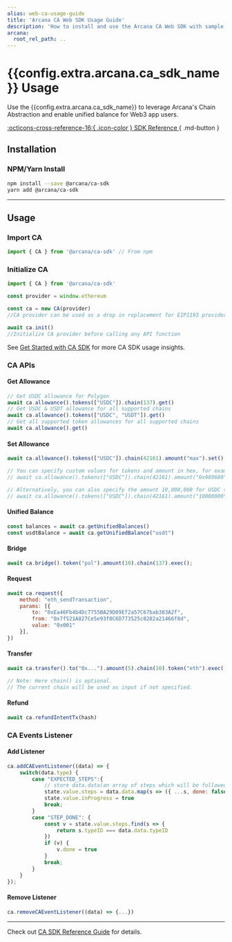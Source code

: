 ```yaml
---
alias: web-ca-usage-guide
title: 'Arcana CA Web SDK Usage Guide'
description: 'How to install and use the Arcana CA Web SDK with sample code and references.'
arcana:
  root_rel_path: ..
---
```


<!--
Note, this is a pure markdown file with no mkdocs related tags or keywords. It is a copy 
of the file in the `ca` repo: https://github.com/arcana-network/ca-sdk/blob/main/usage.md
-->

# {{config.extra.arcana.ca_sdk_name}} Usage

Use the {{config.extra.arcana.ca_sdk_name}} to leverage Arcana's Chain Abstraction and enable unified balance for Web3 app users.

[:octicons-cross-reference-16:{ .icon-color } SDK Reference ](https://casdk-dev-ref-guide.netlify.app/){ .md-button }

## Installation

### NPM/Yarn Install

```sh
npm install --save @arcana/ca-sdk
yarn add @arcana/ca-sdk
```

---

## Usage

### Import CA

```js
import { CA } from '@arcana/ca-sdk' // From npm
```

### Initialize CA

```ts
import { CA } from '@arcana/ca-sdk'

const provider = window.ethereum

const ca = new CA(provider)
//CA provider can be used as a drop in replacement for EIP1193 provider(like window.ethereum)

await ca.init()
//Initialize CA provider before calling any API function

```

See [Get Started with CA SDK](https://docs.arcana.network/quick-start/ca-quick-start/) for more CA SDK usage insights.

### CA APIs

#### Get Allowance

```js
// Get USDC allowance for Polygon
await ca.allowance().tokens(["USDC"]).chain(137).get()
// Get USDC & USDT allowance for all supported chains
await ca.allowance().tokens(["USDC", "USDT"]).get()
// Get all supported token allowances for all supported chains
await ca.allowance().get()
```

#### Set Allowance

```js
await ca.allowance().tokens(["USDC"]).chain(42161).amount("max").set()

// You can specify custom values for tokens and amount in hex, for example
// await ca.allowance().tokens(["USDC"]).chain(42161).amount("0x989680").set()

// Alternatively, you can also specify the amount 10,000,000 for USDC tokens as follows:
// await ca.allowance().tokens(["USDC"]).chain(42161).amount("10000000").set()
```

#### Unified Balance

```js
const balances = await ca.getUnifiedBalances()
const usdtBalance = await ca.getUnifiedBalance("usdt")
```

#### Bridge

```js
await ca.bridge().token("pol").amount(10).chain(137).exec();
```

#### Request

```js
await ca.request({
    method: "eth_sendTransaction",
    params: [{
        to: "0xEa46Fb4b4Dc7755BA29D09Ef2a57C67bab383A2f", 
        from: "0x7f521A827Ce5e93f0C6D773525c0282a21466f8d",
        value: "0x001"
    }],
})
```

#### Transfer

```js
await ca.transfer().to("0x...").amount(5).chain(10).token("eth").exec()

// Note: Here chain() is optional.
// The current chain will be used as input if not specified.
```

#### Refund

```js
await ca.refundIntentTx(hash)
```

### CA Events Listener

#### Add Listener

```js
ca.addCAEventListener((data) => {
    switch(data.type) {
        case "EXPECTED_STEPS":{
            // store data.data(an array of steps which will be followed)
            state.value.steps = data.data.map(s => ({ ...s, done: false }))
            state.value.inProgress = true
            break;
        }
        case "STEP_DONE": {
            const v = state.value.steps.find(s => {
                return s.typeID === data.data.typeID
            })
            if (v) {
                v.done = true
            }
            break;
        }
    }
});
```

#### Remove Listener


```js
ca.removeCAEventListener((data) => {...})
```

---

Check out [CA SDK Reference Guide](https://casdk-dev-ref-guide.netlify.app/) for details.